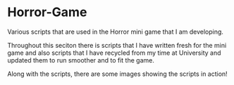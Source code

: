 # Horror-Game
Various scripts that are used in the Horror mini game that I am developing.

Throughout this seciton there is scripts that I have written fresh for the mini game and also scripts that I have recycled from my time at University and updated them to run smoother and to fit the game. 

Along with the scripts, there are some images showing the scripts in action!
